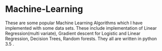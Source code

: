 # Machine-Learning
These are some popular Machine Learning Algorithms which I have implemented with some data sets. These include implementation of Linear Regression(multi variate), Gradient descent for Logistic and Linear Regression, Decision Trees, Random forests. They all are written in python 3.5 .
